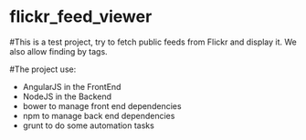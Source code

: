 # flickr_feed_viewer

#This is a test project, try to fetch public feeds from Flickr and display it. We also allow finding by tags.

#The project use:
+ AngularJS in the FrontEnd
+ NodeJS in the Backend
+ bower to manage front end dependencies
+ npm to manage back end dependencies
+ grunt to do some automation tasks
